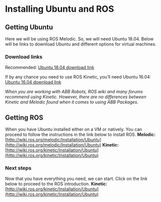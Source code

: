 # Installing Ubuntu and ROS

## Getting Ubuntu
Here we will be using ROS Melodic. So, we will need Ubuntu 18.04.  Below will be links to download Ubuntu and different options for virtual machines.

### Download links
Recommended:
[Ubuntu 18.04 download link](https://ubuntu.com/download/desktop)

If by any chance you need to use ROS Kinetic, you’ll need Ubuntu 16.04:
[Ubuntu 16.04 download link](http://no.releases.ubuntu.com/16.04/)

*When you are working with ABB Robots, ROS wiki and many forums recommend using Kinetic. However, there are no  differences between Kinetic and Melodic found when it comes to using ABB Packages.*

## Getting ROS
When you have Ubuntu installed either on a VM or natively. You can proceed to follow the instructions in the link below to install ROS.
**Melodic:** [http://wiki.ros.org/melodic/Installation/Ubuntu](http://wiki.ros.org/melodic/Installation/Ubuntu)
**Kinetic:** [http://wiki.ros.org/kinetic/Installation/Ubuntu](http://wiki.ros.org/kinetic/Installation/Ubuntu)

### Next steps
Now that you have everything you need, we can start. Click on the link below to proceed to the ROS introduction.
**Kinetic:** [http://wiki.ros.org/kinetic/Installation/Ubuntu](http://wiki.ros.org/kinetic/Installation/Ubuntu)